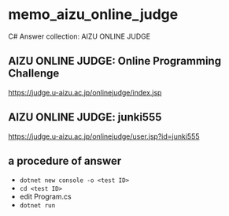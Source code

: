 # memo_aizu_online_judge

C# Answer collection: AIZU ONLINE JUDGE

## AIZU ONLINE JUDGE: Online Programming Challenge
https://judge.u-aizu.ac.jp/onlinejudge/index.jsp

## AIZU ONLINE JUDGE: junki555
https://judge.u-aizu.ac.jp/onlinejudge/user.jsp?id=junki555

## a procedure of answer
- `dotnet new console -o <test ID>`
- `cd <test ID>`
- edit Program.cs
- `dotnet run`
